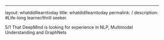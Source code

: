 ---
layout: whatdidIlearntoday
title: whatdidIlearntoday
permalink: /
description: #Life-long learner/thrill seeker.


5/1 That DeepMind is looking for experience in NLP, Multimodel Understanding and GraphNets

